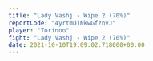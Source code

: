 ```yaml
---
title: "Lady Vashj - Wipe 2 (70%)"
reportCode: "4yrtmDTNkwGfznvJ"
player: "Torinoo"
fight: "Lady Vashj - Wipe 2 (70%)"
date: 2021-10-10T19:09:02.718000+00:00
---
```

